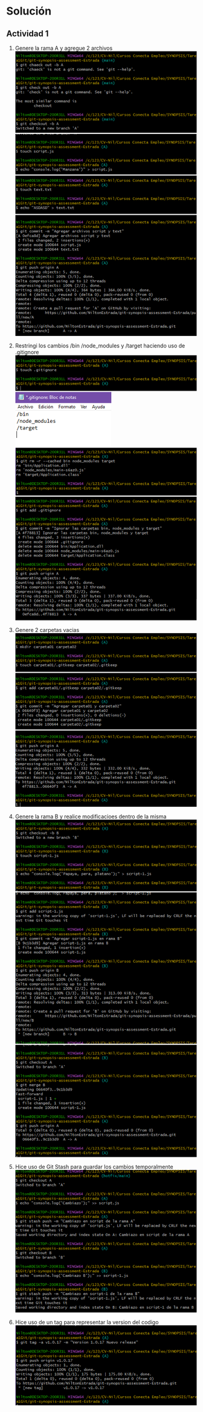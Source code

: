# Solución

## Actividad 1

1. Genere la rama A y agregue 2 archivos
    ![Creando rama A](./FotosTarea/01-SS-1.png)
    ![Creando script](./FotosTarea/01-SS-2.png)
    ![Creando archivo text](./FotosTarea/01-SS-3.png)
    ![Agregando los 2 archivos al repositorio](./FotosTarea/01-SS-4.png)

2. Restringi los cambios /bin /node_modules y /target haciendo uso de .gitignore
    ![Creando el archivo .gitignore](./FotosTarea/02-SS-1.png)
    ![Agregando las carpetas que deben ser ignoradas](./FotosTarea/02-SS-2.png)
    ![Comprobando que las carpetas estan siendo ignoradas](./FotosTarea/02-SS-3.png)
    ![Confirmando los cambios](./FotosTarea/02-SS-4.png)
    
3. Genere 2 carpetas vacias
    ![Creando la carpeta1 y la carpeta2 con sus archivos vacios respectivos](./FotosTarea/03-SS-1.png)
    ![Confirmando cambios en la rama A](./FotosTarea/03-SS-2.png)
    ![Subiendo los cambios](./FotosTarea/03-SS-3.png)

4. Genere la rama B y realice modificacioes dentro de la misma
    ![Creando la rama B y el script-1 con sus datos](./FotosTarea/04-SS-1.png)
    ![Confirmando y subiendo los cambios](./FotosTarea/04-SS-2.png)
    ![Integrando los cambio de la rama B en la rama A](./FotosTarea/04-SS-3.png)
    
6. Hice uso de Git Stash para guardar los cambios temporalmente
    ![Usando Git Stash en los scripst de la rama A y B](./FotosTarea/06-SS-1.png)
    
7. Hice uso de un tag para representar la version del codigo
    ![Implementando y subiendo el tag](./FotosTarea/07-SS-1.png)
    
    